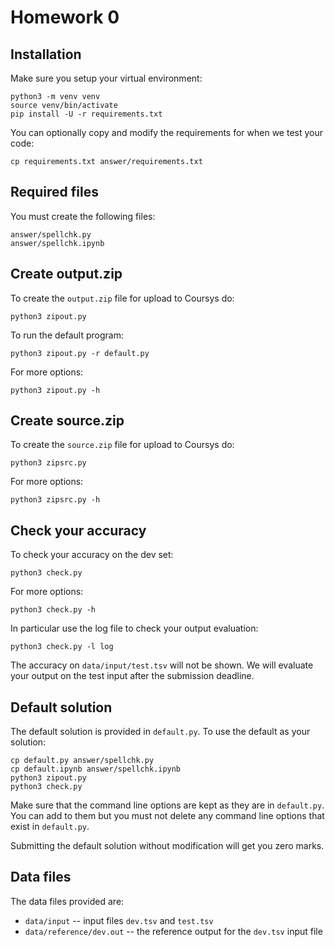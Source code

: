 
# Homework 0

## Installation

Make sure you setup your virtual environment:

    python3 -m venv venv
    source venv/bin/activate
    pip install -U -r requirements.txt

You can optionally copy and modify the requirements for when we
test your code:

    cp requirements.txt answer/requirements.txt

## Required files

You must create the following files:

    answer/spellchk.py
    answer/spellchk.ipynb

## Create output.zip

To create the `output.zip` file for upload to Coursys do:

    python3 zipout.py

To run the default program:

    python3 zipout.py -r default.py

For more options:

    python3 zipout.py -h

## Create source.zip

To create the `source.zip` file for upload to Coursys do:

    python3 zipsrc.py

For more options:

    python3 zipsrc.py -h

## Check your accuracy

To check your accuracy on the dev set:

    python3 check.py

For more options:

    python3 check.py -h

In particular use the log file to check your output evaluation:

    python3 check.py -l log

The accuracy on `data/input/test.tsv` will not be shown.  We will
evaluate your output on the test input after the submission deadline.

## Default solution

The default solution is provided in `default.py`. To use the default
as your solution:

    cp default.py answer/spellchk.py
    cp default.ipynb answer/spellchk.ipynb
    python3 zipout.py
    python3 check.py

Make sure that the command line options are kept as they are in
`default.py`. You can add to them but you must not delete any
command line options that exist in `default.py`.

Submitting the default solution without modification will get you
zero marks.

## Data files

The data files provided are:

* `data/input` -- input files `dev.tsv` and `test.tsv`
* `data/reference/dev.out` -- the reference output for the `dev.tsv` input file

